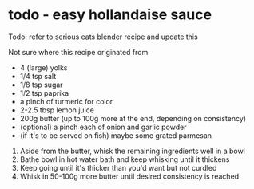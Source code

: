 # todo - easy hollandaise sauce

Todo: refer to serious eats blender recipe and update this

Not sure where this recipe originated from

* 4 (large) yolks
* 1/4 tsp salt
* 1/8 tsp sugar
* 1/2 tsp paprika
* a pinch of turmeric for color
* 2-2.5 tbsp lemon juice
* 200g butter (up to 100g more at the end, depending on consistency)
* (optional) a pinch each of onion and garlic powder
* (if it's to be served on fish) maybe some grated parmesan

1. Aside from the butter, whisk the remaining ingredients well in a bowl 
2. Bathe bowl in hot water bath and keep whisking until it thickens 
3. Keep going until it's thicker than you'd want but not curdled
4. Whisk in 50-100g more butter until desired consistency is reached
